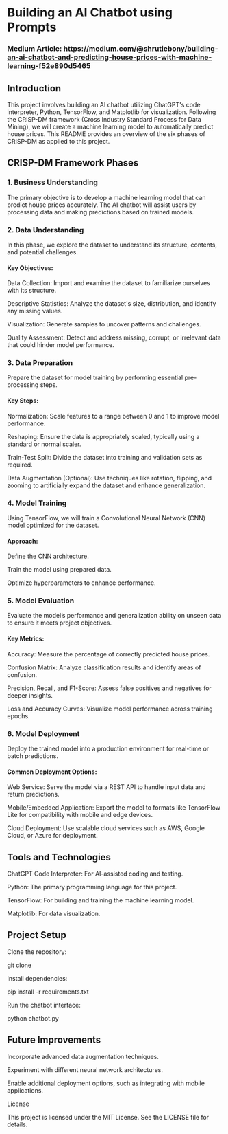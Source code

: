 # Building an AI Chatbot using Prompts
### Medium Article: https://medium.com/@shrutiebony/building-an-ai-chatbot-and-predicting-house-prices-with-machine-learning-f52e890d5465
## Introduction

This project involves building an AI chatbot utilizing ChatGPT's code interpreter, Python, TensorFlow, and Matplotlib for visualization. Following the CRISP-DM framework (Cross Industry Standard Process for Data Mining), we will create a machine learning model to automatically predict house prices. This README provides an overview of the six phases of CRISP-DM as applied to this project.

## CRISP-DM Framework Phases

### 1. Business Understanding

The primary objective is to develop a machine learning model that can predict house prices accurately. The AI chatbot will assist users by processing data and making predictions based on trained models.

### 2. Data Understanding

In this phase, we explore the dataset to understand its structure, contents, and potential challenges.

#### Key Objectives:

Data Collection: Import and examine the dataset to familiarize ourselves with its structure.

Descriptive Statistics: Analyze the dataset's size, distribution, and identify any missing values.

Visualization: Generate samples to uncover patterns and challenges.

Quality Assessment: Detect and address missing, corrupt, or irrelevant data that could hinder model performance.

### 3. Data Preparation

Prepare the dataset for model training by performing essential pre-processing steps.

#### Key Steps:

Normalization: Scale features to a range between 0 and 1 to improve model performance.

Reshaping: Ensure the data is appropriately scaled, typically using a standard or normal scaler.

Train-Test Split: Divide the dataset into training and validation sets as required.

Data Augmentation (Optional): Use techniques like rotation, flipping, and zooming to artificially expand the dataset and enhance generalization.

### 4. Model Training

Using TensorFlow, we will train a Convolutional Neural Network (CNN) model optimized for the dataset.

#### Approach:

Define the CNN architecture.

Train the model using prepared data.

Optimize hyperparameters to enhance performance.

### 5. Model Evaluation

Evaluate the model’s performance and generalization ability on unseen data to ensure it meets project objectives.

#### Key Metrics:

Accuracy: Measure the percentage of correctly predicted house prices.

Confusion Matrix: Analyze classification results and identify areas of confusion.

Precision, Recall, and F1-Score: Assess false positives and negatives for deeper insights.

Loss and Accuracy Curves: Visualize model performance across training epochs.

### 6. Model Deployment

Deploy the trained model into a production environment for real-time or batch predictions.

#### Common Deployment Options:

Web Service: Serve the model via a REST API to handle input data and return predictions.

Mobile/Embedded Application: Export the model to formats like TensorFlow Lite for compatibility with mobile and edge devices.

Cloud Deployment: Use scalable cloud services such as AWS, Google Cloud, or Azure for deployment.

## Tools and Technologies

ChatGPT Code Interpreter: For AI-assisted coding and testing.

Python: The primary programming language for this project.

TensorFlow: For building and training the machine learning model.

Matplotlib: For data visualization.

## Project Setup

Clone the repository:

git clone <repository-url>

Install dependencies:

pip install -r requirements.txt

Run the chatbot interface:

python chatbot.py

## Future Improvements

Incorporate advanced data augmentation techniques.

Experiment with different neural network architectures.

Enable additional deployment options, such as integrating with mobile applications.

License

This project is licensed under the MIT License. See the LICENSE file for details.
